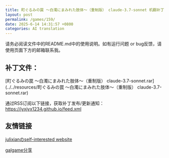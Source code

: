 ```yaml
---
title: 町ぐるみの罠 ～白濁にまみれた肢体～（重制版） claude-3.7-sonnet 机翻补丁
layout: post
permalink: /games/159/
date: 2025-6-14 14:31:57 +0800
categories: AI translation
---
```



请务必阅读文件中的README.md中的使用说明。如有运行问题 or bug反馈，请使用页面下方的邮箱联系我。



## 补丁文件：

[町ぐるみの罠 ～白濁にまみれた肢体～（重制版） claude-3.7-sonnet.rar](../../resources/町ぐるみの罠 ～白濁にまみれた肢体～（重制版） claude-3.7-sonnet.rar)

 

通过RSS订阅以下链接，获取补丁发布/更新通知：https://jyxjyx1234.github.io/feed.xml

## 友情链接

[julixianのself-interested website](https://julixian-siw.worldsystem.top/) 

[galgame分享](https://t.me/galgpt)